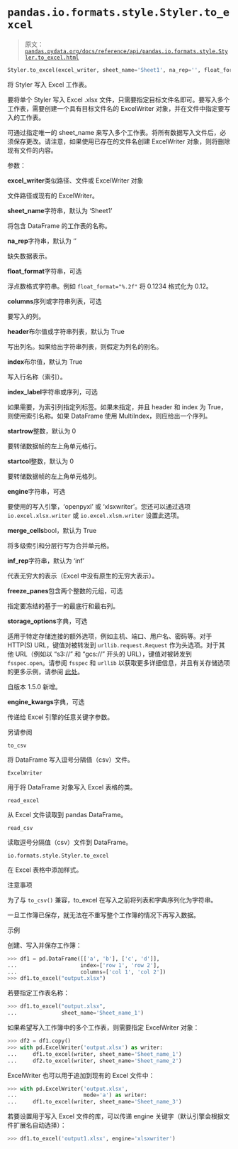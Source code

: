 # `pandas.io.formats.style.Styler.to_excel`

> 原文：[`pandas.pydata.org/docs/reference/api/pandas.io.formats.style.Styler.to_excel.html`](https://pandas.pydata.org/docs/reference/api/pandas.io.formats.style.Styler.to_excel.html)

```py
Styler.to_excel(excel_writer, sheet_name='Sheet1', na_rep='', float_format=None, columns=None, header=True, index=True, index_label=None, startrow=0, startcol=0, engine=None, merge_cells=True, encoding=None, inf_rep='inf', verbose=True, freeze_panes=None, storage_options=None)
```

将 Styler 写入 Excel 工作表。

要将单个 Styler 写入 Excel .xlsx 文件，只需要指定目标文件名即可。要写入多个工作表，需要创建一个具有目标文件名的 ExcelWriter 对象，并在文件中指定要写入的工作表。

可通过指定唯一的 sheet_name 来写入多个工作表。将所有数据写入文件后，必须保存更改。请注意，如果使用已存在的文件名创建 ExcelWriter 对象，则将删除现有文件的内容。

参数：

**excel_writer**类似路径、文件或 ExcelWriter 对象

文件路径或现有的 ExcelWriter。

**sheet_name**字符串，默认为 ‘Sheet1’

将包含 DataFrame 的工作表的名称。

**na_rep**字符串，默认为 ‘’

缺失数据表示。

**float_format**字符串，可选

浮点数格式字符串。例如 `float_format="%.2f"` 将 0.1234 格式化为 0.12。

**columns**序列或字符串列表，可选

要写入的列。

**header**布尔值或字符串列表，默认为 True

写出列名。如果给出字符串列表，则假定为列名的别名。

**index**布尔值，默认为 True

写入行名称（索引）。

**index_label**字符串或序列，可选

如果需要，为索引列指定列标签。如果未指定，并且 header 和 index 为 True，则使用索引名称。如果 DataFrame 使用 MultiIndex，则应给出一个序列。

**startrow**整数，默认为 0

要转储数据帧的左上角单元格行。

**startcol**整数，默认为 0

要转储数据帧的左上角单元格列。

**engine**字符串，可选

要使用的写入引擎，‘openpyxl’ 或 ‘xlsxwriter’。您还可以通过选项 `io.excel.xlsx.writer` 或 `io.excel.xlsm.writer` 设置此选项。

**merge_cells**bool，默认为 True

将多级索引和分层行写为合并单元格。

**inf_rep**字符串，默认为 ‘inf’

代表无穷大的表示（Excel 中没有原生的无穷大表示）。

**freeze_panes**包含两个整数的元组，可选

指定要冻结的基于一的最底行和最右列。

**storage_options**字典，可选

适用于特定存储连接的额外选项，例如主机、端口、用户名、密码等。对于 HTTP(S) URL，键值对被转发到 `urllib.request.Request` 作为头选项。对于其他 URL（例如以 “s3://” 和 “gcs://” 开头的 URL），键值对被转发到 `fsspec.open`。请参阅 `fsspec` 和 `urllib` 以获取更多详细信息，并且有关存储选项的更多示例，请参阅 [此处](https://pandas.pydata.org/docs/user_guide/io.html?highlight=storage_options#reading-writing-remote-files)。

自版本 1.5.0 新增。

**engine_kwargs**字典，可选

传递给 Excel 引擎的任意关键字参数。

另请参阅

`to_csv`

将 DataFrame 写入逗号分隔值（csv）文件。

`ExcelWriter`

用于将 DataFrame 对象写入 Excel 表格的类。

`read_excel`

从 Excel 文件读取到 pandas DataFrame。

`read_csv`

读取逗号分隔值（csv）文件到 DataFrame。

`io.formats.style.Styler.to_excel`

在 Excel 表格中添加样式。

注意事项

为了与 `to_csv()` 兼容，to_excel 在写入之前将列表和字典序列化为字符串。

一旦工作簿已保存，就无法在不重写整个工作簿的情况下再写入数据。

示例

创建、写入并保存工作簿：

```py
>>> df1 = pd.DataFrame([['a', 'b'], ['c', 'd']],
...                    index=['row 1', 'row 2'],
...                    columns=['col 1', 'col 2'])
>>> df1.to_excel("output.xlsx") 
```

若要指定工作表名称：

```py
>>> df1.to_excel("output.xlsx",
...              sheet_name='Sheet_name_1') 
```

如果希望写入工作簿中的多个工作表，则需要指定 ExcelWriter 对象：

```py
>>> df2 = df1.copy()
>>> with pd.ExcelWriter('output.xlsx') as writer:  
...     df1.to_excel(writer, sheet_name='Sheet_name_1')
...     df2.to_excel(writer, sheet_name='Sheet_name_2') 
```

ExcelWriter 也可以用于追加到现有的 Excel 文件中：

```py
>>> with pd.ExcelWriter('output.xlsx',
...                     mode='a') as writer:  
...     df1.to_excel(writer, sheet_name='Sheet_name_3') 
```

若要设置用于写入 Excel 文件的库，可以传递 engine 关键字（默认引擎会根据文件扩展名自动选择）：

```py
>>> df1.to_excel('output1.xlsx', engine='xlsxwriter') 
```
